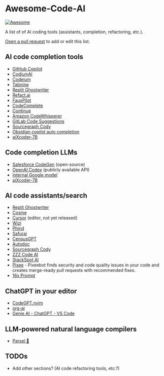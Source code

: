# Awesome-Code-AI

[![Awesome](https://cdn.jsdelivr.net/gh/sindresorhus/awesome@d7305f38d29fed78fa85652e3a63e154dd8e8829/media/badge.svg)](https://github.com/sindresorhus/awesome)

A list of of AI coding tools (assistants, completion, refactoring, etc.).

[Open a pull request](https://github.com/sourcegraph/awesome-code-ai/pulls) to add or edit this list.

## AI code completion tools

- [GitHub Copilot](https://github.com/features/copilot)
- [CodiumAI](https://www.codium.ai/)
- [Codeium](https://www.codeium.com/)
- [Tabnine](https://www.tabnine.com/)
- [Replit Ghostwriter](https://replit.com/site/ghostwriter)
- [Refact.ai](https://refact.ai/)
- [FauxPilot](https://github.com/fauxpilot/fauxpilot)
- [CodeComplete](https://codecomplete.ai)
- [Continue](https://continue.dev/)
- [Amazon CodeWhisperer](https://aws.amazon.com/codewhisperer/)
- [GitLab Code Suggestions](https://docs.gitlab.com/ee/user/project/repository/code_suggestions.html)
- [Sourcegraph Cody](https://about.sourcegraph.com/cody)
- [Obsidian copilot auto completion](https://github.com/j0rd1smit/obsidian-copilot-auto-completion)
- [aiXcoder-7B](https://github.com/aixcoder-plugin/aiXcoder-7B)

## Code completion LLMs

- [Salesforce CodeGen](https://github.com/salesforce/CodeGen) (open-source)
- [OpenAI Codex](https://openai.com/blog/openai-codex/) (publicly available API)
- [Internal Google model](https://ai.googleblog.com/2022/07/ml-enhanced-code-completion-improves.html)
- [aiXcoder-7B](https://github.com/aixcoder-plugin/aiXcoder-7B)

## AI code assistants/search

- [Replit Ghostwriter](https://replit.com/site/ghostwriter)
- [Cosine](https://ai.cosine.sh/)
- [Cursor](https://www.cursor.so/) (editor, not yet released)
- [Wizi](https://github.com/wizi-ai/code-search)
- [Phind](https://www.phind.com/)
- [Safurai](https://www.safurai.com/)
- [CensusGPT](https://censusgpt.com/)
- [Autodoc](https://github.com/context-labs/autodoc)
- [Sourcegraph Cody](https://about.sourcegraph.com/cody)
- [ZZZ Code AI](https://zzzcode.ai/)
- [StackSpot AI](https://ai.stackspot.com/)
- [Pixee](https://pixee.ai) - Pixeebot finds security and code quality issues in your code and creates merge-ready pull requests with recommended fixes.
- [16x Prompt](https://prompt.16x.engineer/)

## ChatGPT in your editor
- [CodeGPT.nvim](https://github.com/dpayne/CodeGPT.nvim)
- [org-ai](https://github.com/rksm/org-ai)
- [Genie AI - ChatGPT - VS Code](https://github.com/ai-genie/chatgpt-vscode)

## LLM-powered natural language compilers 

- [Parsel 🐍](https://github.com/ezelikman/parsel)

## TODOs

- Add other sections? (AI code refactoring tools, etc.?)
